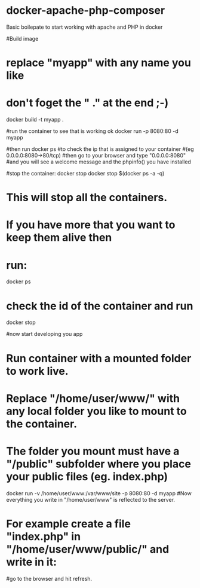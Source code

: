 # docker-apache-php-composer
Basic boilepate to start working with apache and PHP in docker

#Build image 
# replace "myapp" with any name you like
# don't foget the " ." at the end ;-)
docker build -t myapp .

#run the container to see that is working ok
docker run -p 8080:80 -d myapp

#then run 
docker ps
#to check the ip that is assigned to your container
#(eg 0.0.0.0:8080->80/tcp)
#then go to your browser and type "0.0.0.0:8080"
#and you will see a welcome message and the phpinfo() you have installed

#stop the container:
docker stop docker stop $(docker ps -a -q)
# This will stop all the containers. 
# If you have more that you want to keep them alive then
# run: 
docker ps
# check the id of the container and run 
docker stop <id of the container>

#now start developing you app
#
# Run container with a mounted folder to work live.
# Replace "/home/user/www/" with any local folder you like to mount to the container.
# The folder you mount must have a "/public" subfolder where you place your public files (eg. index.php)
docker run -v /home/user/www:/var/www/site -p 8080:80 -d myapp
#Now everything you write in "/home/user/www" is reflected to the server.
# For example create a file "index.php" in  "/home/user/www/public/" and write in it:
<? echo "Hello Docker World" ?>
#go to the browser and hit refresh.

